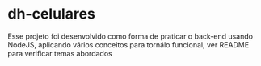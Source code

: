# dh-celulares
Esse projeto foi desenvolvido como forma de praticar o back-end usando NodeJS, aplicando vários conceitos para tornálo funcional, ver README para verificar temas abordados
